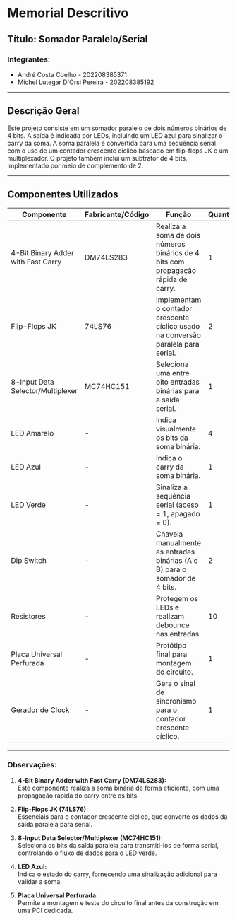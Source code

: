 # Memorial Descritivo  

## Título: Somador Paralelo/Serial  
### Integrantes:
- André Costa Coelho - 202208385371  
- Michel Lutegar D'Orsi Pereira - 202208385192  

---

## Descrição Geral  
Este projeto consiste em um somador paralelo de dois números binários de 4 bits. A saída é indicada por LEDs, incluindo um LED azul para sinalizar o carry da soma. A soma paralela é convertida para uma sequência serial com o uso de um contador crescente cíclico baseado em flip-flops JK e um multiplexador. O projeto também inclui um subtrator de 4 bits, implementado por meio de complemento de 2.  

---

## Componentes Utilizados  

| **Componente**                       | **Fabricante/Código**   | **Função**                                  | **Quantidade** |
|--------------------------------------|-------------------------|---------------------------------------------|---------------|
| 4-Bit Binary Adder with Fast Carry   | DM74LS283               | Realiza a soma de dois números binários de 4 bits com propagação rápida de carry. | 1             |
| Flip-Flops JK                        | 74LS76                  | Implementam o contador crescente cíclico usado na conversão paralela para serial. | 2             |
| 8-lnput Data Selector/Multiplexer    | MC74HC151               | Seleciona uma entre oito entradas binárias para a saída serial. | 1             |
| LED Amarelo                          | -                       | Indica visualmente os bits da soma binária. | 4             |
| LED Azul                             | -                       | Indica o carry da soma binária.             | 1             |
| LED Verde                            | -                       | Sinaliza a sequência serial (aceso = 1, apagado = 0). | 1             |
| Dip Switch                           | -                       | Chaveia manualmente as entradas binárias (A e B) para o somador de 4 bits. | 2             |
| Resistores                           | -                       | Protegem os LEDs e realizam debounce nas entradas. | 10            |
| Placa Universal Perfurada            | -                       | Protótipo final para montagem do circuito.  | 1             |
| Gerador de Clock                     | -                       | Gera o sinal de sincronismo para o contador crescente cíclico. | 1             |

---

### Observações:  

1. **4-Bit Binary Adder with Fast Carry (DM74LS283):**  
   Este componente realiza a soma binária de forma eficiente, com uma propagação rápida do carry entre os bits.  

2. **Flip-Flops JK (74LS76):**  
   Essenciais para o contador crescente cíclico, que converte os dados da saída paralela para serial.  

3. **8-lnput Data Selector/Multiplexer (MC74HC151):**  
   Seleciona os bits da saída paralela para transmiti-los de forma serial, controlando o fluxo de dados para o LED verde.  

4. **LED Azul:**  
   Indica o estado do carry, fornecendo uma sinalização adicional para validar a soma.  

5. **Placa Universal Perfurada:**  
   Permite a montagem e teste do circuito final antes da construção em uma PCI dedicada.  
